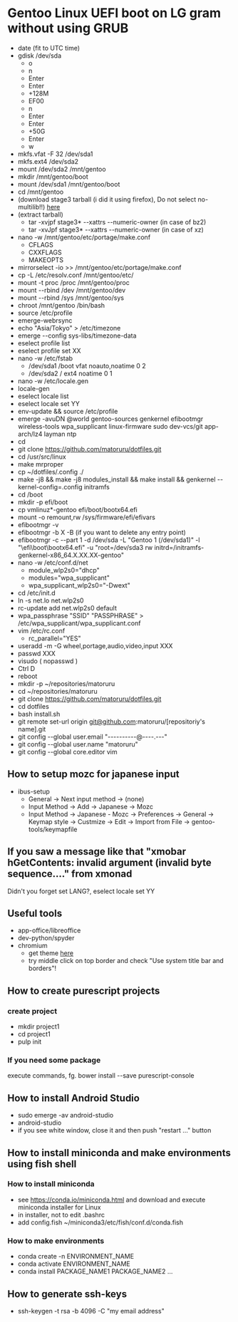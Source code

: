 # Gentoo Linux UEFI boot on LG gram without using GRUB
- date (fit to UTC time)
- gdisk /dev/sda
    - o
    - n
    - Enter
    - Enter
    - +128M
    - EF00
    - n
    - Enter
    - Enter
    - +50G
    - Enter
    - w
- mkfs.vfat -F 32 /dev/sda1
- mkfs.ext4 /dev/sda2
- mount /dev/sda2 /mnt/gentoo
- mkdir /mnt/gentoo/boot
- mount /dev/sda1 /mnt/gentoo/boot
- cd /mnt/gentoo
- (download stage3 tarball (i did it using firefox), Do not select no-multilib!!) [here](http://ftp.iij.ad.jp/pub/linux/gentoo/releases/amd64/autobuilds/)
- (extract tarball)
    - tar -xvjpf stage3* --xattrs --numeric-owner (in case of bz2)
    - tar -xvJpf stage3* --xattrs --numeric-owner (in case of xz)
- nano -w /mnt/gentoo/etc/portage/make.conf
    - CFLAGS
    - CXXFLAGS
    - MAKEOPTS
- mirrorselect -io >> /mnt/gentoo/etc/portage/make.conf
- cp -L /etc/resolv.conf /mnt/gentoo/etc/
- mount -t proc /proc /mnt/gentoo/proc
- mount --rbind /dev /mnt/gentoo/dev
- mount --rbind /sys /mnt/gentoo/sys
- chroot /mnt/gentoo /bin/bash
- source /etc/profile
- emerge-webrsync
- echo "Asia/Tokyo" > /etc/timezone
- emerge --config sys-libs/timezone-data
- eselect profile list
- eselect profile set XX
- nano -w /etc/fstab
    - /dev/sda1 /boot vfat noauto,noatime 0 2
    - /dev/sda2 / ext4 noatime 0 1
- nano -w /etc/locale.gen
- locale-gen
- eselect locale list
- eselect locale set YY
- env-update && source /etc/profile
- emerge -avuDN @world gentoo-sources genkernel efibootmgr wireless-tools wpa_supplicant linux-firmware sudo dev-vcs/git app-arch/lz4 layman ntp
- cd
- git clone https://github.com/matoruru/dotfiles.git
- cd /usr/src/linux
- make mrproper
- cp ~/dotfiles/.config ./
- make -j8 && make -j8 modules_install && make install && genkernel --kernel-config=.config initramfs
- cd /boot
- mkdir -p efi/boot
- cp vmlinuz*-gentoo efi/boot/bootx64.efi
- mount -o remount,rw /sys/firmware/efi/efivars
- efibootmgr -v
- efibootmgr -b X -B (if you want to delete any entry point)
- efibootmgr -c --part 1 -d /dev/sda -L "Gentoo 1 (/dev/sda1)" -l "\efi\boot\bootx64.efi" -u "root=/dev/sda3 rw initrd=/initramfs-genkernel-x86_64.X.XX.XX-gentoo"
- nano -w /etc/conf.d/net
    - module_wlp2s0="dhcp"
    - modules="wpa_supplicant"
    - wpa_supplicant_wlp2s0="-Dwext"
- cd /etc/init.d
- ln -s net.lo net.wlp2s0
- rc-update add net.wlp2s0 default
- wpa_passphrase "SSID" "PASSPHRASE" > /etc/wpa_supplicant/wpa_supplicant.conf
- vim /etc/rc.conf
  - rc_parallel="YES"
- useradd -m -G wheel,portage,audio,video,input XXX
- passwd XXX
- visudo ( nopasswd )
- Ctrl D
- reboot
- mkdir -p ~/repositories/matoruru
- cd ~/repositories/matoruru
- git clone https://github.com/matoruru/dotfiles.git
- cd dotfiles
- bash install.sh
- git remote set-url origin git@github.com:matoruru/[repositoriy's name].git
- git config --global user.email "----------@----.---"
- git config --global user.name "matoruru"
- git config --global core.editor vim

## How to setup mozc for japanese input
- ibus-setup
  - General -> Next input method -> (none)
  - Input Method -> Add -> Japanese -> Mozc
  - Input Method -> Japanese - Mozc -> Preferences -> General -> Keymap style -> Custmize -> Edit -> Import from File -> gentoo-tools/keymapfile
  
##  If you saw a message like that "xmobar hGetContents: invalid argument (invalid byte sequence...." from xmonad
Didn't you forget set LANG?, eselect locale set YY

## Useful tools
- app-office/libreoffice
- dev-python/spyder
- chromium
  - get theme [here](https://chrome.google.com/webstore/detail/material-incognito-dark-t/ahifcnpnjgbadkjdhagpfjfkmlapfoel?hl=en)
  - try middle click on top border and check "Use system title bar and borders"! 

## How to create purescript projects
### create project
- mkdir project1
- cd project1
- pulp init

### If you need some package
execute commands, fg. bower install --save purescript-console

## How to install Android Studio
- sudo emerge -av android-studio
- android-studio
- if you see white window, close it and then push "restart ..." button

## How to install miniconda and make environments using fish shell
### How to install miniconda
- see https://conda.io/miniconda.html and download and execute miniconda installer for Linux
- in installer, not to edit .bashrc
- add config.fish ~/miniconda3/etc/fish/conf.d/conda.fish

### How to make environments
- conda create -n ENVIRONMENT_NAME
- conda activate ENVIRONMENT_NAME
- conda install PACKAGE_NAME1 PACKAGE_NAME2 ...

## How to generate ssh-keys
- ssh-keygen -t rsa -b 4096 -C "my email address"
